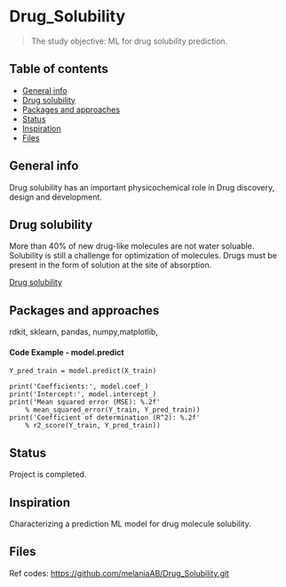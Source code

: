 # Drug_Solubility
> The study objective: ML for drug solubility prediction. 


## Table of contents
* [General info](#general-info)
* [Drug solubility](#link)
* [Packages and approaches](#R)
* [Status](#status)
* [Inspiration](#inspiration)
* [Files](#files) 

## General info
Drug solubility has an important physicochemical role in Drug discovery, design and development.

## Drug solubility
More than 40% of new drug-like molecules are not water soluable. Solubility is still a challenge for optimization of molecules. Drugs must be present in the form of solution at the site of absorption.

[Drug solubility](https://www.hindawi.com/journals/isrn/2012/195727/)


## Packages and approaches
rdkit, sklearn, pandas, numpy,matplotlib,


#### Code Example - model.predict
    Y_pred_train = model.predict(X_train)
    
    print('Coefficients:', model.coef_)
    print('Intercept:', model.intercept_)
    print('Mean squared error (MSE): %.2f'
        % mean_squared_error(Y_train, Y_pred_train))
    print('Coefficient of determination (R^2): %.2f'
        % r2_score(Y_train, Y_pred_train))
 
  
## Status
Project is completed.

## Inspiration
Characterizing a prediction ML model for drug molecule solubility.

## Files 
Ref codes: https://github.com/melaniaAB/Drug_Solubility.git
